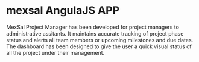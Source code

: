 # mexsal AngulaJS APP
MexSal Project Manager has been developed for project managers to administrative assitants.  It maintains accurate tracking of project phase status and alerts all team members or upcoming milestones and due dates.  The dashboard has been designed to give the user a quick visual status of all the project under their management.
